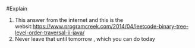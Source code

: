 #Explain 
1. This answer from the internet and this is the websit:https://www.programcreek.com/2014/04/leetcode-binary-tree-level-order-traversal-ii-java/
2. Never leave that until tomorrow , which you can do today 